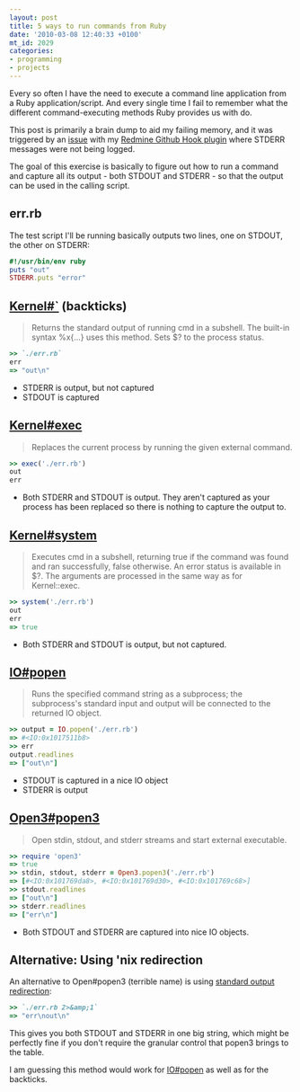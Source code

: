 ```yaml
---
layout: post
title: 5 ways to run commands from Ruby
date: '2010-03-08 12:40:33 +0100'
mt_id: 2029
categories:
- programming
- projects
---
```

Every so often I have the need to execute a command line application from a Ruby application/script. And every single time I fail to remember what the different command-executing methods Ruby provides us with do.

This post is primarily a brain dump to aid my failing memory, and it was triggered by an [issue](https://github.com/koppen/redmine_github_hook/issues/issue/2) with my [Redmine Github Hook plugin](https://github.com/koppen/redmine_github_hook) where STDERR messages were not being logged.

The goal of this exercise is basically to figure out how to run a command and capture all its output - both STDOUT and STDERR - so that the output can be used in the calling script.

<!--more-->

## err.rb

The test script I'll be running basically outputs two lines, one on STDOUT, the other on STDERR:

``` ruby
#!/usr/bin/env ruby
puts "out"
STDERR.puts "error"
```


## <a href="http://ruby-doc.org/core/classes/Kernel.html#M005960">Kernel#`</a> (backticks)

> Returns the standard output of running cmd in a subshell. The built-in syntax %x{...} uses this method. Sets $? to the process status.

``` ruby
>> `./err.rb`
err
=> "out\n"
```

* STDERR is output, but not captured
* STDOUT is captured


## <a href="http://ruby-doc.org/core/classes/Kernel.html#M005968">Kernel#exec</a>

> Replaces the current process by running the given external command.

``` ruby
>> exec('./err.rb')
out
err
```

* Both STDERR and STDOUT is output. They aren't captured as your process has been replaced so there is nothing to capture the output to.


## <a href="http://ruby-doc.org/core/classes/Kernel.html#M005971">Kernel#system</a>

> Executes cmd in a subshell, returning true if the command was found and ran successfully, false otherwise. An error status is available in $?. The arguments are processed in the same way as for Kernel::exec.

``` ruby
>> system('./err.rb')
out
err
=> true
```

* Both STDERR and STDOUT is output, but not captured.


## <a href="http://ruby-doc.org/core/classes/IO.html#M002242">IO#popen</a>

> Runs the specified command string as a subprocess; the subprocess's standard input and output will be connected to the returned IO object.

``` ruby
>> output = IO.popen('./err.rb')
=> #<IO:0x1017511b8>
>> err
output.readlines
=> ["out\n"]
```

* STDOUT is captured in a nice IO object
* STDERR is output


## <a href="http://ruby-doc.org/core/classes/Open3.html">Open3#popen3</a>

> Open stdin, stdout, and stderr streams and start external executable.

``` ruby
>> require 'open3'
=> true
>> stdin, stdout, stderr = Open3.popen3('./err.rb')
=> [#<IO:0x101769da8>, #<IO:0x101769d30>, #<IO:0x101769c68>]
>> stdout.readlines
=> ["out\n"]
>> stderr.readlines
=> ["err\n"]
```

* Both STDOUT and STDERR are captured into nice IO objects.


## Alternative: Using 'nix redirection

An alternative to Open#popen3 (terrible name) is using <a href="http://tldp.org/HOWTO/Bash-Prog-Intro-HOWTO-3.html">standard output redirection</a>:

``` ruby
>> `./err.rb 2>&amp;1`
=> "err\nout\n"
```

This gives you both STDOUT and STDERR in one big string, which might be perfectly fine if you don't require the granular control that popen3 brings to the table.

I am guessing this method would work for <a href="http://ruby-doc.org/core/classes/IO.html#M002242">IO#popen</a> as well as for the backticks.
